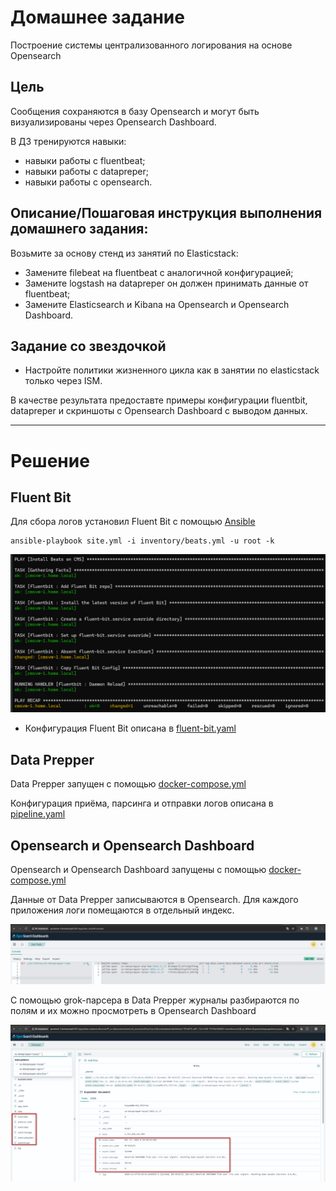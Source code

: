 # Домашнее задание

Построение системы централизованного логирования на основе Opensearch

## Цель

Cообщения сохраняются в базу Opensearch и могут быть визуализированы через Opensearch Dashboard.

В ДЗ тренируются навыки:

- навыки работы с fluentbeat;
- навыки работы с datapreper;
- навыки работы с opensearch.

## Описание/Пошаговая инструкция выполнения домашнего задания:

Возьмите за основу стенд из занятий по Elasticstack:

- Замените filebeat на fluentbeat с аналогичной конфигурацией;
- Замените logstash на datapreper он должен принимать данные от fluentbeat;
- Замените Elasticsearch и Kibana на Opensearch и Opensearch Dashboard.

## Задание со звездочкой

- Настройте политики жизненного цикла как в занятии по elasticstack только через ISM.

В качестве результата предоставте примеры конфигурации fluentbit, datapreper и скриншоты с 
Opensearch Dashboard с выводом данных.

---

# Решение

## Fluent Bit

Для сбора логов установил Fluent Bit с помощью [Ansible](ansible/site.yml)

```shell
ansible-playbook site.yml -i inventory/beats.yml -u root -k
```

![img.png](img/img.png)

- Конфигурация Fluent Bit описана в [fluent-bit.yaml](ansible/roles/fluentbit/files/etc/fluent-bit/fluent-bit.yaml)

## Data Prepper

Data Prepper запущен с помощью [docker-compose.yml](docker/docker-compose.yml)

Конфигурация приёма, парсинга и отправки логов описана в [pipeline.yaml](docker/dataprepper/pipeline.yaml)

## Opensearch и Opensearch Dashboard

Opensearch и Opensearch Dashboard запущены с помощью [docker-compose.yml](docker/docker-compose.yml)

Данные от Data Prepper записываются в Opensearch. Для каждого приложения логи помещаются в отдельный индекс.

![img_1.png](img/img_1.png)

С помощью grok-парсера в Data Prepper журналы разбираются по полям и их можно просмотреть в Opensearch Dashboard

![img_2.png](img/img_2.png)